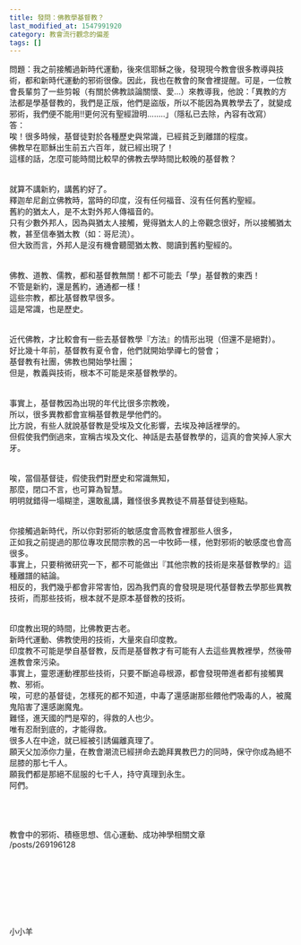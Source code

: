```yaml
---
title: 發問：佛教學基督教？
last_modified_at: 1547991920
category: 教會流行觀念的偏差
tags: []
---
```


問題：我之前接觸過新時代運動，後來信耶穌之後，發現現今教會很多教導與技術，都和新時代運動的邪術很像。因此，我也在教會的聚會裡提醒。可是，一位教會長輩剪了一些剪報（有關於佛教談論關懷、愛...）來教導我，他說：「異教的方法都是學基督教的，我們是正版，他們是盜版，所以不能因為異教學去了，就變成邪術，我們便不能用!!更何況有聖經證明........」（隱私已去除，內容有改寫）<!--more--><br>答：<br>唉！很多時候，基督徒對於各種歷史與常識，已經貧乏到離譜的程度。<br>佛教早在耶穌出生前五六百年，就已經出現了！<br>這樣的話，怎麼可能時間比較早的佛教去學時間比較晚的基督教？<br><br><br>就算不講新約，講舊約好了。<br>釋迦牟尼創立佛教時，當時的印度，沒有任何福音、沒有任何舊約聖經。<br>舊約的猶太人，是不太對外邦人傳福音的。<br>只有少數外邦人，因為與猶太人接觸，覺得猶太人的上帝觀念很好，所以接觸猶太教，甚至信奉猶太教（如：哥尼流）。<br>但大致而言，外邦人是沒有機會聽聞猶太教、閱讀到舊約聖經的。<br><br><br>佛教、道教、儒教，都和基督教無關！都不可能去「學」基督教的東西！<br>不管是新約，還是舊約，通通都一樣！<br>這些宗教，都比基督教早很多。<br>這是常識，也是歷史。<br><br><br>近代佛教，才比較會有一些去基督教學『方法』的情形出現（但還不是絕對）。<br>好比幾十年前，基督教有夏令會，他們就開始學禪七的營會；<br>基督教有社團，佛教也開始學社團；<br>但是，教義與技術，根本不可能是來基督教學的。<br><br><br>事實上，基督教因為出現的年代比很多宗教晚，<br>所以，很多異教都會宣稱基督教是學他們的。<br>比方說，有些人就說基督教是受埃及文化影響，去埃及神話裡學的。<br>但假使我們倒過來，宣稱古埃及文化、神話是去基督教學的，這真的會笑掉人家大牙。<br><br><br>唉，當個基督徒，假使我們對歷史和常識無知，<br>那麼，閉口不言，也可算為智慧。<br>明明就錯得一塌糊塗，還敢亂講，難怪很多異教徒不屑基督徒到極點。<br><br><br>你接觸過新時代，所以你對邪術的敏感度會高教會裡那些人很多，<br>正如我之前提過的那位專攻民間宗教的呂一中牧師一樣，他對邪術的敏感度也會高很多。<br>事實上，只要稍微研究一下，都不可能做出『其他宗教的技術是來基督教學的』這種離譜的結論。<br>相反的，我們幾乎都會非常害怕，因為我們真的會發現是現代基督教去學那些異教技術，而那些技術，根本就不是原本基督教的技術。<br><br><br>印度教出現的時間，比佛教更古老。<br>新時代運動、佛教使用的技術，大量來自印度教。<br>印度教不可能是學自基督教，反而是基督教才有可能有人去這些異教裡學，然後帶進教會來污染。<br>事實上，靈恩運動裡那些技術，只要不斷追尋根源，都會發現帶進者都有接觸異教、邪術。<br>唉，可悲的基督徒，怎樣死的都不知道，中毒了還感謝那些餵他們吸毒的人，被魔鬼陷害了還感謝魔鬼。<br>難怪，進天國的門是窄的，得救的人也少。<br>唯有忍耐到底的，才能得救。<br>很多人在中途，就已經被引誘偏離真理了。<br>願天父加添你力量，在教會潮流已經拼命去跪拜異教巴力的同時，保守你成為絕不屈膝的那七千人。<br>願我們都是那絕不屈服的七千人，持守真理到永生。<br>阿們。<br><br><br><br><br>教會中的邪術、積極思想、信心運動、成功神學相關文章<br>/posts/269196128<br><br><br><br><br><br><br><br><br>小小羊<br><br><br><br><br><br><br><br><br><br>
